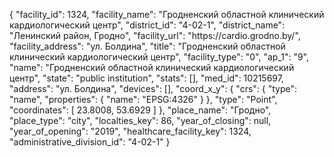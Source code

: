 {
    "facility_id": 1324,
    "facility_name": "Гродненский областной клинический кардиологический центр",
    "district_id": "4-02-1",
    "district_name": "Ленинский район, Гродно",
    "facility_url": "https:\/\/cardio.grodno.by\/",
    "facility_address": "ул. Болдина",
    "title": "Гродненский областной клинический кардиологический центр",
    "facility_type": "0",
    "ap_1": "9",
    "name": "Гродненский областной клинический кардиологический центр",
    "state": "public institution",
    "stats": [],
    "med_id": 10215697,
    "address": "ул. Болдина",
    "devices": [],
    "coord_x_y": {
        "crs": {
            "type": "name",
            "properties": {
                "name": "EPSG:4326"
            }
        },
        "type": "Point",
        "coordinates": [
            23.8008,
            53.6929
        ]
    },
    "place_name": "Гродно",
    "place_type": "city",
    "localties_key": 86,
    "year_of_closing": null,
    "year_of_opening": "2019",
    "healthcare_facility_key": 1324,
    "administrative_division_id": "4-02-1"
}